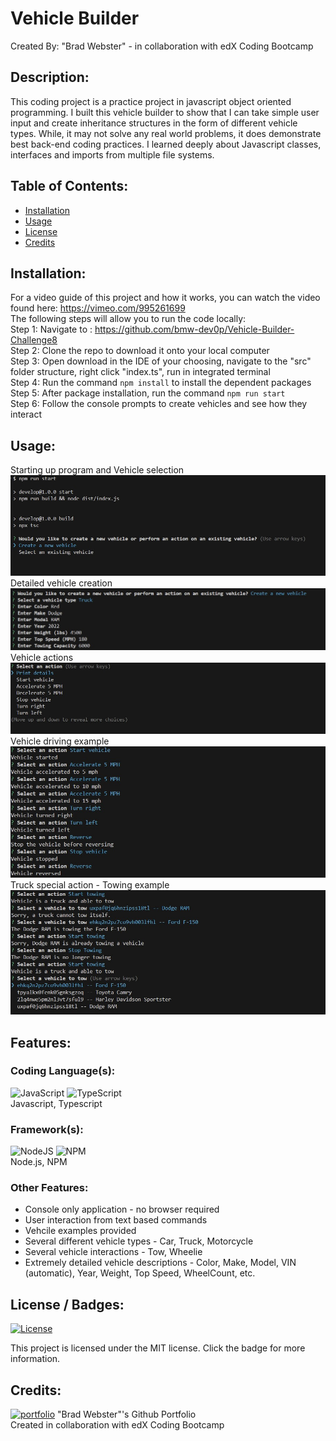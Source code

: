 # Vehicle Builder 
  Created By: "Brad Webster" - in collaboration with edX Coding Bootcamp
  ## Description:
  This coding project is a practice project in javascript object oriented programming.
  I built this vehicle builder to show that I can take simple user input and create inheritance structures in the form of different vehicle types.
  While, it may not solve any real world problems, it does demonstrate best back-end coding practices.
  I learned deeply about Javascript classes, interfaces and imports from multiple file systems.
  ## Table of Contents:
  * [Installation](#installation)
  * [Usage](#usage)
  * [License](#license)
  * [Credits](#credits)
  ## Installation: 
  For a video guide of this project and how it works, you can watch the video found here:
  https://vimeo.com/995261699
  <br/>The following steps will allow you to run the code locally:
  <br/>Step 1: Navigate to : https://github.com/bmw-dev0p/Vehicle-Builder-Challenge8
  <br/>Step 2: Clone the repo to download it onto your local computer
  <br/>Step 3: Open download in the IDE of your choosing, navigate to the "src" folder structure, right click "index.ts", run in integrated terminal
  <br/>Step 4: Run the command ```npm install``` to install the dependent packages
  <br/>Step 5: After package installation, run the command ```npm run start```
  <br/>Step 6: Follow the console prompts to create vehicles and see how they interact
  ## Usage:
  Starting up program and Vehicle selection
  <br/>![startup](https://github.com/bmw-dev0p/Vehicle-Builder-Challenge8/blob/main/assets/1.jpg?raw=true)
  <br/>Detailed vehicle creation
  <br/>![startup](https://github.com/bmw-dev0p/Vehicle-Builder-Challenge8/blob/main/assets/2.jpg?raw=true)
  <br/>Vehicle actions
  <br/>![startup](https://github.com/bmw-dev0p/Vehicle-Builder-Challenge8/blob/main/assets/3.jpg?raw=true)
  <br/>Vehicle driving example
  <br/>![startup](https://github.com/bmw-dev0p/Vehicle-Builder-Challenge8/blob/main/assets/4.jpg?raw=true)
  <br/>Truck special action - Towing example
  <br/>![startup](https://github.com/bmw-dev0p/Vehicle-Builder-Challenge8/blob/main/assets/5.jpg?raw=true)
  ## Features:
  ### Coding Language(s): 
![JavaScript](https://img.shields.io/badge/javascript-%23323330.svg?style=for-the-badge&logo=javascript&logoColor=%23F7DF1E)
![TypeScript](https://img.shields.io/badge/typescript-%23007ACC.svg?style=for-the-badge&logo=typescript&logoColor=white) 
<br/>Javascript, Typescript
### Framework(s): 
![NodeJS](https://img.shields.io/badge/node.js-6DA55F?style=for-the-badge&logo=node.js&logoColor=white)
![NPM](https://img.shields.io/badge/NPM-%23CB3837.svg?style=for-the-badge&logo=npm&logoColor=white)
<br/>Node.js, NPM
### Other Features: 
- Console only application - no browser required
- User interaction from text based commands
- Vehcile examples provided
- Several different vehicle types - Car, Truck, Motorcycle
- Several vehicle interactions - Tow, Wheelie
- Extremely detailed vehicle descriptions - Color, Make, Model, VIN (automatic), Year, Weight, Top Speed, WheelCount, etc.
## License / Badges:
[![License](https://img.shields.io/badge/License-MIT-blue.svg)](https://opensource.org/licenses/MIT) 
    
This project is licensed under the MIT license. Click the badge for more information.
  ## Credits:
[![portfolio](https://img.shields.io/badge/my_portfolio-000?style=for-the-badge&logo=ko-fi&logoColor=white)](https://github.com/bmw-dev0p)
"Brad Webster"'s Github Portfolio
<br/>Created in collaboration with edX Coding Bootcamp
  